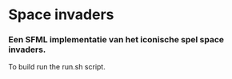 # Space invaders
### Een SFML implementatie van het iconische spel space invaders.


To build run the run.sh script.
